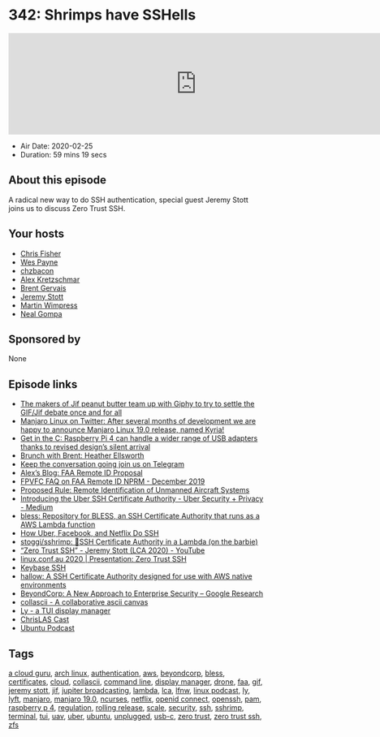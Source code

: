 # 342: Shrimps have SSHells

<iframe src="https://player.fireside.fm/v2/RUkczH-V+o7lNqrS1?theme=dark" width="740" height="200" frameborder="0" scrolling="no"></iframe>

* Air Date: 2020-02-25
* Duration: 59 mins 19 secs

## About this episode

A radical new way to do SSH authentication, special guest Jeremy Stott joins us to discuss Zero Trust SSH.

## Your hosts
* [Chris Fisher](https://linuxunplugged.com/hosts/chrislas)
* [Wes Payne](https://linuxunplugged.com/hosts/wes)
* [chzbacon](https://linuxunplugged.com/hosts/chzbacon)
* [Alex Kretzschmar](https://linuxunplugged.com/guests/alexktz)
* [Brent Gervais](https://linuxunplugged.com/guests/brentgervais)
* [Jeremy Stott](https://linuxunplugged.com/guests/jeremystott)
* [Martin Wimpress](https://linuxunplugged.com/guests/martinwimpress)
* [Neal Gompa](https://linuxunplugged.com/guests/nealgompa)

## Sponsored by

None



## Episode links

  * [The makers of Jif peanut butter team up with Giphy to try to settle the GIF/Jif debate once and for all](https://www.theverge.com/tldr/2020/2/25/21147389/jif-peanut-butter-giphy-settle-gif-pronunciation-debate "The makers of Jif peanut butter team up with Giphy to try to settle the GIF/Jif debate once and for all")
  * [Manjaro Linux on Twitter: After several months of development we are happy to announce Manjaro Linux 19.0 release, named Kyria!](https://twitter.com/manjarolinux/status/1232272869062848513?s=12 "Manjaro Linux on Twitter: After several months of development we are happy to announce Manjaro Linux 19.0 release, named Kyria!")
  * [Get in the C: Raspberry Pi 4 can handle a wider range of USB adapters thanks to revised design’s silent arrival](https://www.theregister.co.uk/2020/02/21/pi_4_fixed "Get in the C: Raspberry Pi 4 can handle a wider range of USB adapters thanks to revised design’s silent arrival")
  * [Brunch with Brent: Heather Ellsworth](https://extras.show/57 "Brunch with Brent: Heather Ellsworth")
  * [Keep the conversation going join us on Telegram](https://jupiterbroadcasting.com/telegram "Keep the conversation going join us on Telegram")
  * [Alex’s Blog: FAA Remote ID Proposal](https://blog.ktz.me/faa-remote-id-proposal/ "Alex’s Blog: FAA Remote ID Proposal")
  * [FPVFC FAQ on FAA Remote ID NPRM - December 2019](https://fpvfc.org/remote-id-nprm-faq "FPVFC FAQ on FAA Remote ID NPRM - December 2019")
  * [Proposed Rule: Remote Identification of Unmanned Aircraft Systems](https://www.federalregister.gov/documents/2019/12/31/2019-28100/remote-identification-of-unmanned-aircraft-systems "Proposed Rule: Remote Identification of Unmanned Aircraft Systems")
  * [Introducing the Uber SSH Certificate Authority - Uber Security + Privacy - Medium](https://medium.com/uber-security-privacy/introducing-the-uber-ssh-certificate-authority-4f840839c5cc "Introducing the Uber SSH Certificate Authority - Uber Security + Privacy - Medium")
  * [bless: Repository for BLESS, an SSH Certificate Authority that runs as a AWS Lambda function](https://github.com/Netflix/bless "bless: Repository for BLESS, an SSH Certificate Authority that runs as a AWS Lambda function")
  * [How Uber, Facebook, and Netflix Do SSH](https://gravitational.com/blog/how_uber_netflix_facebook_do_ssh/ "How Uber, Facebook, and Netflix Do SSH")
  * [stoggi/sshrimp: 🦐SSH Certificate Authority in a Lambda (on the barbie)](https://github.com/stoggi/sshrimp "stoggi/sshrimp: 🦐SSH Certificate Authority in a Lambda \(on the barbie\)")
  * [“Zero Trust SSH” - Jeremy Stott (LCA 2020) - YouTube](https://www.youtube.com/watch?v=lYzklWPTbsQ "“Zero Trust SSH” - Jeremy Stott \(LCA 2020\) - YouTube")
  * [linux.conf.au 2020 | Presentation: Zero Trust SSH](https://lca2020.linux.org.au/schedule/presentation/54/ "linux.conf.au 2020 | Presentation: Zero Trust SSH")
  * [Keybase SSH](https://keybase.io/blog/keybase-ssh-ca "Keybase SSH")
  * [hallow: A SSH Certificate Authority designed for use with AWS native environments](https://github.com/hallowauth/hallow "hallow: A SSH Certificate Authority designed for use with AWS native environments")
  * [BeyondCorp: A New Approach to Enterprise Security – Google Research](https://research.google/pubs/pub43231/ "BeyondCorp: A New Approach to Enterprise Security – Google Research")
  * [collascii - A collaborative ascii canvas](https://github.com/olin/collascii "collascii - A collaborative ascii canvas")
  * [Ly - a TUI display manager](https://github.com/cylgom/ly "Ly - a TUI display manager")
  * [ChrisLAS Cast](https://chrislas.com/ "ChrisLAS Cast")
  * [Ubuntu Podcast](https://ubuntupodcast.org/ "Ubuntu Podcast")



## Tags

[a cloud guru](https://linuxunplugged.com/tags/a%20cloud%20guru), [arch linux](https://linuxunplugged.com/tags/arch%20linux), [authentication](https://linuxunplugged.com/tags/authentication), [aws](https://linuxunplugged.com/tags/aws), [beyondcorp](https://linuxunplugged.com/tags/beyondcorp), [bless](https://linuxunplugged.com/tags/bless), [certificates](https://linuxunplugged.com/tags/certificates), [cloud](https://linuxunplugged.com/tags/cloud), [collascii](https://linuxunplugged.com/tags/collascii), [command line](https://linuxunplugged.com/tags/command%20line), [display manager](https://linuxunplugged.com/tags/display%20manager), [drone](https://linuxunplugged.com/tags/drone), [faa](https://linuxunplugged.com/tags/faa), [gif](https://linuxunplugged.com/tags/gif), [jeremy stott](https://linuxunplugged.com/tags/jeremy%20stott), [jif](https://linuxunplugged.com/tags/jif), [jupiter broadcasting](https://linuxunplugged.com/tags/jupiter%20broadcasting), [lambda](https://linuxunplugged.com/tags/lambda), [lca](https://linuxunplugged.com/tags/lca), [lfnw](https://linuxunplugged.com/tags/lfnw), [linux podcast](https://linuxunplugged.com/tags/linux%20podcast), [ly](https://linuxunplugged.com/tags/ly), [lyft](https://linuxunplugged.com/tags/lyft), [manjaro](https://linuxunplugged.com/tags/manjaro), [manjaro 19.0](https://linuxunplugged.com/tags/manjaro%2019.0), [ncurses](https://linuxunplugged.com/tags/ncurses), [netflix](https://linuxunplugged.com/tags/netflix), [openid connect](https://linuxunplugged.com/tags/openid%20connect), [openssh](https://linuxunplugged.com/tags/openssh), [pam](https://linuxunplugged.com/tags/pam), [raspberry p 4](https://linuxunplugged.com/tags/raspberry%20p%204), [regulation](https://linuxunplugged.com/tags/regulation), [rolling release](https://linuxunplugged.com/tags/rolling%20release), [scale](https://linuxunplugged.com/tags/scale), [security](https://linuxunplugged.com/tags/security), [ssh](https://linuxunplugged.com/tags/ssh), [sshrimp](https://linuxunplugged.com/tags/sshrimp), [terminal](https://linuxunplugged.com/tags/terminal), [tui](https://linuxunplugged.com/tags/tui), [uav](https://linuxunplugged.com/tags/uav), [uber](https://linuxunplugged.com/tags/uber), [ubuntu](https://linuxunplugged.com/tags/ubuntu), [unplugged](https://linuxunplugged.com/tags/unplugged), [usb-c](https://linuxunplugged.com/tags/usb-c), [zero trust](https://linuxunplugged.com/tags/zero%20trust), [zero trust ssh](https://linuxunplugged.com/tags/zero%20trust%20ssh), [zfs](https://linuxunplugged.com/tags/zfs)